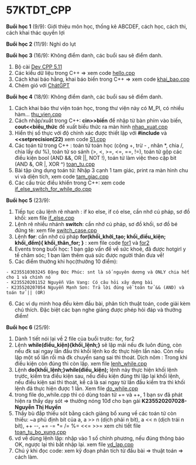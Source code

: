 # 57KTDT_CPP

**Buổi học 1** (9/9): Giới thiệu môn học, thống kê ABCDEF, cách học, cách thi, cách khai thác quyền lợi

**Buổi học 2** (11/9): Nghỉ do lụt

**Buổi học 3** (16/9): Không điểm danh, các buổi sau sẽ điểm danh.

  1. Bộ cài [Dev CPP 5.11](https://orwelldevcpp.blogspot.com/2015/04/dev-c-511-released.html)
  2. Các kiểu dữ liệu trong C++ => xem code [hello.cpp](code/hello.cpp)
  3. Cách khai báo hằng, khai báo biến trong C++ => xem code [khai_bao.cpp](code/khai_bao.cpp)
  4. Chém gió với [ChátGPT](https://chatgpt.com/share/66e7da28-e030-800a-a62e-0e1b4ee0fae7)

**Buổi học 4** (18/9): Không điểm danh, các buổi sau sẽ điểm danh.

  1. Cách khai báo thư viện toán học, trong thư viện này có M_PI, có nhiều hàm... [thu_vien.cpp](code/thu_vien.cpp)
  2. Cách nhập/xuất trong C++: **cin>>biến** để nhập từ bàn phím vào biến, **cout<<biểu_thức** để xuất biểu thức ra màn hình [nhap_xuat.cpp](code/nhap_xuat.cpp)
  3. Hiển thị số thực với độ chính xác được thiết lập với **#include<iomanip>** và **<<setprecision(22)** xem code [S1.cpp](code/S1.cpp)
  4. Các toán tử trong C++ : toán tử toán học (cộng +, trừ - , nhân *, chia /, chia lấy dư %), toán tử so sánh (>, <, >=, <=, ==, !=), toán tử gộp các điều kiện bool (AND &&, OR ||, NOT !), toán tử làm việc theo cặp bit (AND &, OR |, XOR ^) [toan_tu.cpp](code/toan_tu.cpp)
  5. Bài tập ứng dụng toán tử: Nhập 3 cạnh 1 tam giác, print ra màn hình chu vi và diện tích, xem code [tam_giac.cpp](code/tam_giac.cpp)
  6. Các cấu trúc điều khiển trong C++: xem code [if_else_switch_for_while_do.cpp](code/if_else_switch_for_while_do.cpp)

**Buổi học 5** (23/9): 
  1. Tiếp tục câu lệnh rẽ nhanh : if ko else, if có else, cần nhớ cú pháp, sơ đồ khối: xem file [if_else.cpp](code/if_else.cpp)
  2. Lệnh rẽ nhiều nhánh **switch**: cần nhớ cú pháp, sơ đồ khối, sơ đồ bé đứng tè: xem file [switch_case.cpp](code/switch_case.cpp)
  3. Lệnh **for**: cần nhớ cú pháp **for(khối_khởi_tạo; khối_điều_kiện; khối_đếm){ khối_thân_for; }** : xem file code [for1](code/lenh_for.cpp) và [for2](code/lenh_for2.cpp)
  4. Events trong buổi học: 1 bạn gặp vấn đề về sức khoẻ, đã được hotgirl y tế chăm sóc; 1 bạn làm thêm quá sức được người thân đưa về!
  5. Các điểm thưởng khi học(thưởng 10 điểm):

    - K235510303245 Đặng Đức Phúc: snt là số nguyên dương và ONLY chia hết cho 1 và chính nó    
    - K235520201152 Nguyễn Văn Vang: Có câu hỏi xây dựng bài    
    - K235520207054 Nguyễn Mạnh Sơn: Trả lời đúng về toán tử && (AND) và toán tử || (OR)
    
  6. Các ví dụ minh hoạ đều kèm đầu bài, phân tích thuật toán, code giải kèm chú thích. Đặc biệt các bạn nghe giảng được phép hỏi đáp và thưởng điểm!
   
**Buổi học 6** (25/9): 
  1. Dành 1 tiết nói lại về 2 file của buổi trước: for, for2
  2. Lệnh **while(điều_kiện){khối_lệnh;}** sẽ lặp mãi nếu đk luôn đúng, còn nếu đk sai ngay lần đầu thì khối lệnh ko đc thực hiện lần nào. Còn nếu lặp một số lần rồi mà đk chuyển sang sai thì thoát. Dịch nôm : Trong khi điều kiện còn đúng thì còn lặp. xem file [lenh_while.cpp](code/lenh_while.cpp)
  3. Lệnh **do{khối_lệnh;}while(điều_kiện);** lệnh này thực hiện khối lệnh trước, kiểm tra điều kiện sau, nếu điều kiện đúng thì lặp lại khối lệnh, nếu điều kiện sai thì thoát, kể cả là sai ngay từ lần đầu kiểm tra thì khối lệnh đã thực hiện được 1 lần. Xem file [do_while.cpp](code/do_while.cpp)
  4. trong file do_while.cpp thì có dùng toán tử += và ++, 1 bạn sv đã phát hiện ra thầy dạy sót => thưởng nóng 10đ cho bạn gái **K235520207028-Nguyễn Thị Huyền**
  5. Thầy bù đắp thiếu sót bằng cách giảng bổ xung về các toán tử còn thiếu: ~a phủ định bít của a, a >> n (dịch phải n bít), a << n (dịch trái n bít), ++ --,  += -= *= /= %= <<= >>= xem chi tiết file [toan_tu_bo_xung.cpp](code/toan_tu_bo_xung.cpp)
  6. vd về dùng lệnh lặp: nhập vào 1 số chính phương, nếu đúng thông báo OK, ngược lại thì bắt nhập lại. xem file [vd_lap.cpp](code/vd_lap.cpp)
  7. Chú ý khi đọc code: xem kỹ đoạn phân tích từ đầu bài => thuật toán => cách làm.
